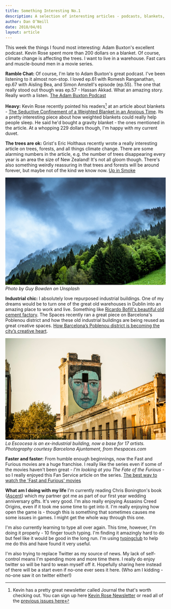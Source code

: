 ```yaml
---
title: Something Interesting No.1
description: A selection of interesting articles - podcasts, blankets, trees, warehouses, and fast cars. 
author: Dan O’Neill
date: 2018/04/01
layout: article
---
```


This week the things I found most interesting: Adam Buxton's excellent podcast. Kevin Rose spent more than 200 dollars on a blanket. Of course, climate change is affecting the trees. I want to live in a warehouse. Fast cars and muscle-bound men in a movie series. 

**Ramble Chat:** Of course, I'm late to Adam Buxton's great podcast. I've been listening to it almost non-stop. I loved ep.61 with Romesh Ranganathan, ep.67 with Aisling Bea, and Simon Amstell's episode (ep.55). The one that really stood out though was ep.57 - Hassan Akkad. What an amazing story. Really worth a listen. [The Adam Buxton Podcast](http://adam-buxton.co.uk/podcasts) 

**Heavy:** Kevin Rose recently pointed his readers[^1] at an article about blankets - [The Seductive Confinement of a Weighted Blanket in an Anxious Time](https://www.newyorker.com/culture/on-and-off-the-avenue/the-seductive-confinement-of-a-weighted-blanket-in-an-anxious-time). Its a pretty interesting piece about how weighted blankets could really help people sleep. He said he'd bought a gravity blanket - the ones mentioned in the article. At a whopping 229 dollars though, I'm happy with my current duvet. 

**The trees are ok:** Grist's Eric Holthaus recently wrote a really interesting article on trees, forests, and all things climate change. There are some alarming numbers in the article, e.g. the number of trees disappearing every year is an area the size of New Zealand! It's not all gloom though. There's also something weirdly reassuring in that trees and forests will be around forever, but maybe not of the kind we know now. [Up in Smoke](https://grist.org/article/the-last-ditch-effort-to-save-the-worlds-forests-from-climate-change/)

![Photo by Guy Bowden on Unsplash](/images/guy-bowden-95257-unsplash.jpg)
*Photo by Guy Bowden on Unsplash*

**Industrial chic:** I absolutely love repurposed industrial buildings. One of my dreams would be to turn one of the great old warehouses in Dublin into an amazing place to work and live. Something like [Ricardo Bofill's beautiful old cement factory](http://www.ricardobofill.com/la-fabrica/read/). The Spaces recently ran a great piece on Barcelona's Poblenou district and how these old industrial buildings are being reused as great creative spaces. [How Barcelona’s Poblenou district is becoming the city’s creative heart](https://thespaces.com/2018/03/07/how-barcelonas-poblenou-district-is-becoming-the-citys-creative-heart/). 

![La Escocesa is an ex-industrial building, now a base for 17 artists. Photography courtesy Barcelona Ajuntament, from thespaces.com](/images/La-Escocesa-Poblenou-barcelona-creative-hub-1.jpg)
*La Escocesa is an ex-industrial building, now a base for 17 artists. Photography courtesy Barcelona Ajuntament, from thespaces.com*

**Faster and faster:** From humble enough beginnings, now the Fast and Furious movies are a huge franchise. I really like the series even if some of the movies haven't been great - _I'm looking at you The Fate of the Furious_ - so I really enjoyed this Fan Service article on the series. [The best way to watch the 'Fast and Furious' movies](http://digg.com/2018/how-to-watch-fast-and-furious)

**What am I doing with my life** I'm currently reading Chris Bonington's book ([Ascent](https://amzn.to/2Gtaqq2)) which my partner got me as part of our first year wedding anniversary gifts. It's very good. I'm also really enjoying Assasins Creed Origins, even if it took me some time to get into it. I'm really enjoying how open the game is - though this is something that sometimes causes me some issues in games. I might get the whole way through this one. 

I'm also currently learning to type all over again. This time, however, I'm doing it properly - 10 finger touch typing. I'm finding it amazingly hard to do but feel like it would be good in the long run. I'm using [typingclub](https://www.typingclub.com) to help me do this and have found it very useful.

I'm also trying to replace Twitter as my source of news. My lack of self-control means I'm spending more and more time there. I really do enjoy twitter so will be hard to wean myself off it. Hopefully sharing here instead of there will be a start even if no-one ever sees it here. (Who am I kidding - no-one saw it on twitter either!)

[^1]: Kevin has a pretty great newsletter called Journal the that's worth checking out. You can sign up here [Kevin Rose Newsletter](https://www.kevinrose.com/newsletter) or read all of the [previous issues here](https://medium.com/the-journal-by-kevin-rose)
